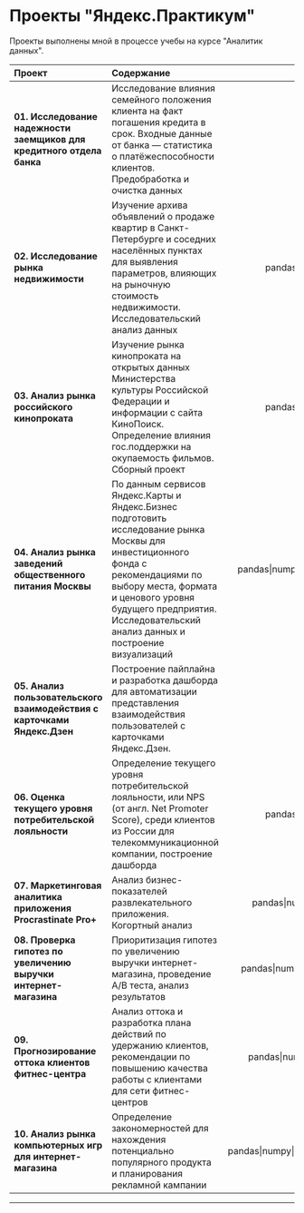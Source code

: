 # Проекты "Яндекс.Практикум" 

Проекты выполнены мной в процессе учебы на курсе "Аналитик данных".

| Проект                                         | Содержание | Библиотеки Python |
|:-------------------------------------------------|:------------|:-------------------------:|
|**01. Исследование надежности заемщиков для кредитного отдела банка**   | Исследование влияния семейного положения клиента на факт погашения кредита в срок. Входные данные от банка — статистика о платёжеспособности клиентов. Предобработка и очистка данных| pandas&#124;numpy |
| **02. Исследование рынка недвижимости**   | Изучение архива объявлений о продаже квартир в Санкт-Петербурге и соседних населённых пунктах для выявления параметров, влияющих на рыночную стоимость недвижимости. Исследовательский анализ данных| pandas&#124;numpy&#124;seaborn&#124;matplotlib|
| **03. Анализ рынка российского кинопроката**   | Изучение рынка кинопроката на открытых данных Министерства культуры Российской Федерации и информации с сайта КиноПоиск. Определение влияния гос.поддержки на окупаемость фильмов. Сборный проект | pandas&#124;numpy&#124;seaborn&#124;matplotlib |
| **04. Анализ рынка заведений общественного питания Москвы**   | По данным сервисов Яндекс.Карты и Яндекс.Бизнес подготовить исследование рынка Москвы для инвестиционного фонда с рекомендациями по выбору места, формата и ценового уровня будущего предприятия. Исследовательский анализ данных и построение визуализаций | pandas&#124;numpy&#124;plotly&#124;seaborn&#124;urllib&#124;json&#124;folium |
| **05. Анализ пользовательского взаимодействия с карточками Яндекс.Дзен**   | Построение пайплайна и разработка дашборда для автоматизации представления взаимодействия пользователей с карточками Яндекс.Дзен. | pandas&#124;sqlalchemy |
| **06. Оценка текущего уровня потребительской лояльности**   | Определение текущего уровня потребительской лояльности, или NPS (от англ. Net Promoter Score), среди клиентов из России для телекоммуникационной компании, построение дашборда | pandas&#124;numpy&#124;seaborn&#124;matplotlib |
| **07. Маркетинговая аналитика приложения Procrastinate Pro+**   | Анализ бизнес-показателей развлекательного приложения. Когортный анализ | pandas&#124;numpy&#124;seaborn&#124;matplotlib&#124;plotly |
| **08. Проверка гипотез по увеличению выручки интернет-магазина**   | Приоритизация гипотез по увеличению выручки интернет-магазина, проведение A/B теста, анализ результатов | pandas&#124;numpy&#124;seaborn&#124;matplotlib&#124;scipy.stats |
| **09. Прогнозирование оттока клиентов фитнес-центра**   | Анализ оттока и разработка плана действий по удержанию клиентов, рекомендации по повышению качества работы с клиентами для сети фитнес-центров| pandas&#124;numpy&#124;seaborn&#124;matplotlib&#124;sklearn |
| **10. Анализ рынка компьютерных игр для интернет-магазина**   | Определение закономерностей для нахождения потенциально популярного продукта и планирования рекламной кампании | pandas&#124;numpy&#124;seaborn&#124;matplotlib&#124;scipy.stats&#124;plotly |

------------------------------------------------------------------------------------------------------------------------------------------



